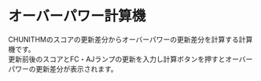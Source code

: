 # オーバーパワー計算機
CHUNITHMのスコアの更新差分からオーバーパワーの更新差分を計算する計算機です。  
更新前後のスコアとFC・AJランプの更新を入力し計算ボタンを押すとオーバーパワーの更新差分が表示されます。